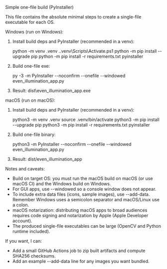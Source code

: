 Simple one-file build (PyInstaller)

This file contains the absolute minimal steps to create a single-file executable for each OS.

Windows (run on Windows):

1. Install build deps and PyInstaller (recommended in a venv):

   python -m venv .venv
   .\.venv\Scripts\Activate.ps1
   python -m pip install --upgrade pip
   python -m pip install -r requirements.txt pyinstaller

2. Build one-file exe:

   py -3 -m PyInstaller --noconfirm --onefile --windowed even_illumination_app.py

3. Result: dist\even_illumination_app.exe

macOS (run on macOS):

1. Install build deps and PyInstaller (recommended in a venv):

   python3 -m venv .venv
   source .venv/bin/activate
   python3 -m pip install --upgrade pip
   python3 -m pip install -r requirements.txt pyinstaller

2. Build one-file binary:

   python3 -m PyInstaller --noconfirm --onefile --windowed even_illumination_app.py

3. Result: dist/even_illumination_app

Notes and caveats:
- Build on target OS: you must run the macOS build on macOS (or use macOS CI) and the Windows build on Windows.
- For GUI apps, use --windowed so a console window does not appear.
- To include extra data files (icons, sample images), use --add-data. Remember Windows uses a semicolon separator and macOS/Linux use a colon.
- macOS notarization: distributing macOS apps to broad audiences requires code signing and notarization by Apple (Apple Developer account).
- The produced single-file executables can be large (OpenCV and Python runtime included).

If you want, I can:
- Add a small GitHub Actions job to zip built artifacts and compute SHA256 checksums.
- Add an example --add-data line for any images you want bundled.
